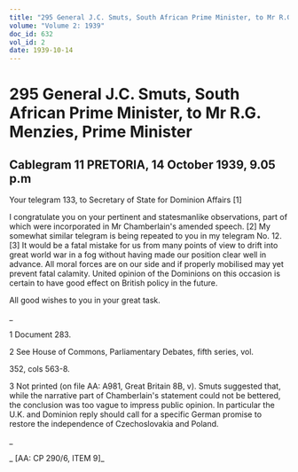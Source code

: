 ```yaml
---
title: "295 General J.C. Smuts, South African Prime Minister, to Mr R.G. Menzies, Prime Minister"
volume: "Volume 2: 1939"
doc_id: 632
vol_id: 2
date: 1939-10-14
---
```


# 295 General J.C. Smuts, South African Prime Minister, to Mr R.G. Menzies, Prime Minister

## Cablegram 11 PRETORIA, 14 October 1939, 9.05 p.m

Your telegram 133, to Secretary of State for Dominion Affairs [1]

I congratulate you on your pertinent and statesmanlike observations, part of which were incorporated in Mr Chamberlain's amended speech. [2] My somewhat similar telegram is being repeated to you in my telegram No. 12. [3] It would be a fatal mistake for us from many points of view to drift into great world war in a fog without having made our position clear well in advance. All moral forces are on our side and if properly mobilised may yet prevent fatal calamity. United opinion of the Dominions on this occasion is certain to have good effect on British policy in the future.

All good wishes to you in your great task.

_

1 Document 283.

2 See House of Commons, Parliamentary Debates, fifth series, vol.

352, cols 563-8.

3 Not printed (on file AA: A981, Great Britain 8B, v). Smuts suggested that, while the narrative part of Chamberlain's statement could not be bettered, the conclusion was too vague to impress public opinion. In particular the U.K. and Dominion reply should call for a specific German promise to restore the independence of Czechoslovakia and Poland.

_

_ [AA: CP 290/6, ITEM 9]_
